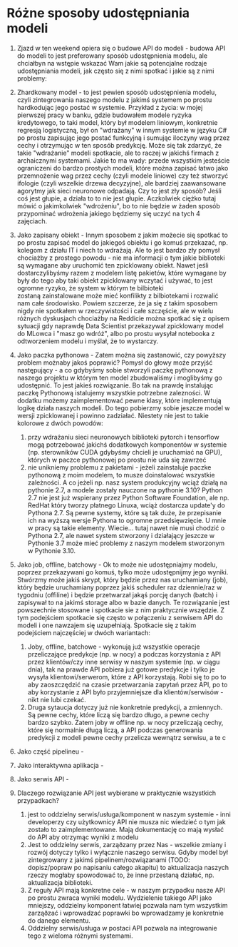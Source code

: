 # Różne sposoby udostępniania modeli
1. Zjazd w ten weekend opiera się o budowe API do modeli - budowa API do modeli to jest preferowany sposób udostępnienia modelu, ale chciałbyn na wstępie wskazać Wam jakie są potencjalne rodzaje udostępniania modeli, jak często się z nimi spotkać i jakie są z nimi problemy:
2. Zhardkowany model - to jest pewien sposób udostępnienia modelu, czyli zintegrowania naszego modelu z jakimś systemem po prostu hardkodując jego postać w systemie. Przykład z życia: w mojej pierwszej pracy w banku, gdzie budowałem modele ryzyka kredytowego, to taki model, który był modelem liniowym, konkretnie regresją logistyczną, był on "wdrażany" w innym systemie w języku C# po prostu zapisując jego postać funkcyjną i sumując iloczyny wag przez cechy i otrzymując w ten sposób predykcję. Może się tak zdarzyć, że takie "wdrażanie" modeli spotkacie, ale to raczej w jakichś firmach z archaicznymi systemami. Jakie to ma wady: przede wszystkim jesteście ograniczeni do bardzo prostych modeli, które można zapisać łatwo jako przemnożenie wag przez cechy (czyli modele liniowe) czy też stworzyć ifologie (czyli wszelkie drzewa decyzyjne), ale bardziej zaawansowane agorytmy jak sieci neuronowe odpadają. Czy to jest zły sposób? Jeśli coś jest głupie, a działa to to nie jest głupie. Aczkolwiek ciężko tutaj mówić o jakimkolwiek "wdrożeniu", bo to nie będzie w żaden sposób przypominać wdrożenia jakiego będziemy się uczyć na tych 4 zajęciach.
4. Jako zapisany obiekt - Innym sposobem z jakim możecie się spotkać to po prostu zapisać model do jakiegoś obiektu i go komuś przekazać, np. kolegom z działu IT i niech to wdrażają. Ale to jest bardzo zły pomysł chociażby z prostego powodu - nie ma informacji o tym jakie biblioteki są wymagane aby uruchomić ten zpicklowany obiekt. Nawet jeśli dostarczylibyśmy razem z modelem listę pakietów, które wymagane by były do tego aby taki obiekt zpicklowany wczytać i używać, to jest ogromne ryzyko, że system w którym te bilbioteki zostaną zainstalowane może mieć konfilikty z bilbiotekami i rozwalić nam całe środowisko. Powiem szczerze, że ja się z takim sposobem nigdy nie spotkałem w rzeczywistości i całe szczęście, ale w wielu różnych dyskusjach chociażby na Reddicie można spotkać się z opisem sytuacji gdy naprawdę Data Scientist przekazywał zpicklowany model do MLowca i "masz go wdróż", albo po prostu wysyłał notebooka z odtworzeniem modelu i myślał, że to wystarczy. 
5. Jako paczka pythonowa - Zatem można się zastanowić, czy powyższy problem możnaby jakoś poprawić? Pomysł do głowy może przyjść następujący - a co gdybyśmy sobie stworzyli paczkę pythonową z naszego projektu w którym ten model zbudowaliśmy i moglibyśmy go udostępnić. To jest jakieś rozwiązanie. Bo tak na prawdę instalując paczkę Pythonową istalujemy wszystkie potrzebne zalezności. W dodatku możemy zaimplementować pewne klasy, które implementują logikę działa naszych modeli. Do tego pobierzmy sobie jeszcze model w wersji zpicklowanej i powinno zadziałać. Niestety nie jest to takie kolorowe z dwóch powodów:
	1. przy wdrażaniu sieci neuronowych biblioteki pytorch i tensorflow mogą potrzebować jakichś dodatkowych komponentów w systemie (np. sterowników CUDA gdybyśmy chcieli je uruchamiać na GPU), których w paczce pythonowej po prostu nie uda się zawrzeć
	2. nie unikniemy problemu z pakietami - jeżeli zainstaluje paczke pythonową z moim modelem, to musze doinstalować wszystkie zależności. A co jeżeli np. nasz system produkcyjny wciąż działą na pythonie 2.7, a modele zostały nauczone na pythonie 3.10? Python 2.7 nie jest już wspierany przez Python Software Foundation, ale np. RedHat który tworzy płatnego Linuxa, wciąż dostarcza update'y do Pythona 2.7. Są pewne systemy, które są tak duże, że przepisanie ich na wyższą wersje Pythona to ogromne przedsięwzięcie. U mnie w pracy są takie elementy. Wiecie... tutaj nawet nie musi chodzić o Pythona 2.7, ale nawet system stworzony i działający jeszcze w Pythonie 3.7 może mieć problemy z naszym modelem stworzonym w Pythonie 3.10.
6. Jako job, offline, batchowy - Ok to może nie udostępniajmy modelu, poprzez przekazywani go komuś, tylko może udostępnijmy jego wyniki. Stwórzmy może jakiś skrypt, który będzie przez nas uruchamiany (job), który będzie uruchamiany poprzez jakiś scheduler raz dziennie/raz w tygodniu (offiline) i będzie przetwarzał jakąś porcję danych (batch) i zapisywał to na jakimś storage albo w bazie danych. Te rozwiązanie jest powszechnie stosowane i spotkacie sie z nim praktycznie wszędzie. Z tym podejściem spotkacie się często w połączeniu z serwisem API do modeli i one nawzajem się uzupełniają. Spotkacie się z takim podejściem najczęściej w dwóch wariantach:
	1. Joby, offline, batchowe - wykonują już wszystkie operacje przeliczające predykcje (np. w nocy) a podczas korzystania z API przez klientów/czy inne serwisy w naszym systemie (np. w ciągu dnia), tak na prawde API pobiera już gotowe predykcje i tylko je wysyła klientowi/serwerom, które z API korzystają. Robi się to po to aby zaoszczędzić na czasie przetwarzania zapytań przez API, po to aby korzystanie z API było przyjemniejsze dla klientów/serwisów - nikt nie lubi czekać.
	2. Druga sytaucja dotyczy już nie konkretnie predykcji, a zmiennych. Są pewne cechy, które liczą się bardzo długo, a pewne cechy bardzo szybko. Zatem joby w offline np. w nocy przeliczają cechy, które się normalnie długą liczą, a API podczas generowania predykcji z modeli pewne cechy przelicza wewnątrz serwisu, a te c
7. Jako część pipelineu - 
8. Jako interaktywna aplikacja - 
9. Jako serwis API - 


10. Dlaczego rozwiązanie API jest wybierane w praktycznie wszystkich przypadkach? 
	1. jest to oddzielny serwis/usługa/komponent w naszym systemie - inni developerzy czy użytkownicy API nie musza nic wiedzieć o tym jak zostało to zaimplementowane. Mają dokumentację co mają wysłać do API aby otrzymąc wyniki z modelu
	2. Jest to oddzielny serwis, zarząðzany przez Nas - wszelkie zmiany i rozwój dotyczy tylko i wyłącznie naszego serwisu. Gdyby model był zintegrowany z jakimś pipelinem/rozwiązanami (TODO: dopisz/popraw po napisaniu całego akapitu) to aktualizacja naszych rzeczy mogłaby spowodować to, że inne przestaną działać, np. aktualizacja biblioteki.
	3. Z reguły API mają konkretne cele - w naszym przypadku nasze API po prostu zwraca wyniki modelu. Wydzielenie takiego API jako mniejszy, oddzielny komponent łatwiej pozwala nam tym wszystkim zarząðzać i wprowadzać poprawki bo wprowadzamy je konkretnie do danego elementu.
	4. Oddzielny serwis/usługa w postaci API pozwala na integrowanie tego z wieloma różnymi systemami.